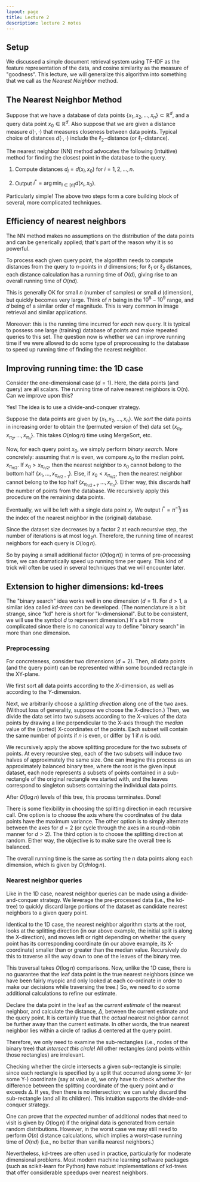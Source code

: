 ```yaml
---
layout: page
title: Lecture 2
description: lecture 2 notes
---
```


## Setup

We discussed a simple document retrieval system using TF-IDF as the feature representation of the data, and cosine similarity as the measure of "goodness".
This lecture, we will generalize this algorithm into something that we call as the *Nearest Neighbor* method.

## The Nearest Neighbor Method

Suppose that we have a database of data points $\{x_1, x_2, \ldots, x_n\} \subset \mathbb{R}^d$, and a query data point $x_0 \in \mathbb{R}^d$. Also suppose that we are given a distance measure $d(\cdot,\cdot)$ that measures closeness between data points. Typical choice of distances $d(\cdot,\cdot)$ include the $\ell_2-$distance (or $\ell_1$-distance).

The nearest neighbor (NN) method advocates the following (intuitive) method for finding the closest point in the database to the query.

  1. Compute distances $d_i = d(x_i, x_0)$ for $i = 1,2,\ldots, n$.

  2. Output $i^* = \arg \min_{i \in [n]} d(x_i, x_0)$.

Particularly simple! The above two steps form a core building block of several, more complicated techniques.

## Efficiency of nearest neighbors

The NN method makes no assumptions on the distribution of the data points and can be generically applied; that's part of the reason why it is so powerful.

To process each given query point, the algorithm needs to compute distances from the query to $n$-points in $d$ dimensions; for $\ell_1$ or $\ell_2$ distances, each distance calculation has a running time of $O(d)$, giving rise to an overall running time of $O(nd)$.

This is generally OK for small $n$ (number of samples) or small $d$ (dimension), but quickly becomes very large. Think of $n$ being in the $10^8-10^9$ range, and $d$ being of a similar order of magnitude. This is very common in image retrieval and similar applications.

Moreover: this is the running time incurred for *each* new query. It is typical to possess one large (training) database of points and make repeated queries to this set. The question now is whether we can improve running time if we were allowed to do some type of preprocessing to the database to speed up running time of finding the nearest neighbor.

## Improving running time: the 1D case

Consider the one-dimensional case ($d=1$). Here, the data points (and query) are all scalars. The running time of naive nearest neighbors is O(n). Can we improve upon this?

Yes! The idea is to use a divide-and-conquer strategy.

Suppose the data points are given by $\{x_1, x_2, \ldots, x_n\}$. We *sort* the data points in increasing order to obtain the (permuted version of the) data set $\{x_{\pi_1}, x_{\pi_2},\ldots, x_{\pi_n}\}$. This takes $O(n \log n)$ time using MergeSort, etc.

Now, for each query point $x_0$, we simply perform *binary search*. More concretely: assuming that $n$ is even, we compare $x_0$ to the median point. $x_{\pi_{n/2}}$. If $x_0 > x_{\pi_{n/2}}$, then the nearest neighbor to $x_0$ cannot belong to the bottom half $\{x_1, \ldots, x_{\pi_{n/2-1}}\}$. Else, if $x_0 < x_{\pi_{n/2}}$, then the nearest neighbor cannot belong to the top half $\{x_{\pi_{n/2+1}}, \ldots, x_{\pi_n}\}$. Either way, this discards half the number of points from the database. We recursively apply this procedure on the remaining data points.

Eventually, we will be left with a single data point $x_{j}$. We output $i^* =  \pi^{-1}{j}$ as the index of the nearest neighbor in the (original) database.

Since the dataset size decreases by a factor 2 at each recursive step, the number of iterations is at most $\log_2 n$. Therefore, the running time of nearest neighbors for each query is $O(\log n)$.

So by paying a small additional factor ($O(\log n)$) in terms of pre-processing time, we can dramatically speed up running time per query. This kind of trick will often be used in several techniques that we will encounter later.

## Extension to higher dimensions: kd-trees

The "binary search" idea works well in one dimension ($d=1$). For $d>1$, a similar idea called *kd-trees* can be developed. (The nomenclature is a bit strange, since "kd" here is short for "k-dimensional". But to be consistent, we will use the symbol $d$ to represent dimension.) It's a bit more complicated since there is no canonical way to define "binary search" in more than one dimension.

### Preprocessing

For concreteness, consider two dimensions ($d=2$). Then, all data points (and the query point) can be represented within some bounded rectangle in the XY-plane.  

We first sort all data points according to the $X$-dimension, as well as according to the $Y$-dimension.

Next, we arbitrarily choose a *splitting direction* along one of the two axes. (Without loss of generality, suppose we choose the X-direction.) Then, we divide the data set into two subsets according to the X-values of the data points by drawing a line perpendicular to the X-axis through the *median* value of the (sorted) X-coordinates of the points. Each subset will contain the same number of points if $n$ is even, or differ by 1 if $n$ is odd.

We recursively apply the above splitting procedure for the two subsets of points. At every recursive step, each of the two subsets will induce two halves of approximately the same size. One can imagine this process as an approximately balanced binary tree, where the root is the given input dataset, each node represents a subsets of points contained in a sub-rectangle of the original rectangle we started with, and the leaves correspond to singleton subsets containing the individual data points.  

After $O(\log n)$ levels of this tree, this process terminates. Done!

There is some flexibility in choosing the splitting direction in each recursive call. One option is to choose the axis where the coordinates of the data points have the maximum variance. The other option is to simply alternate between the axes for $d=2$ (or cycle through the axes in a round-robin manner for $d>2$). The third option is to choose the splitting direction at random. Either way, the objective is to make sure the overall tree is balanced.

The overall running time is the same as sorting the $n$ data points along each dimension, which is given by $O(dn \log n)$.

### Nearest neighbor queries

Like in the 1D case, nearest neighbor queries can be made using a divide-and-conquer strategy. We leverage the pre-processed data (i.e., the kd-tree) to quickly discard large portions of the dataset as candidate nearest neighbors to a given query point.

Identical to the 1D case, the nearest neighbor algorithm starts at the root, looks at the splitting direction (in our above example, the initial split is along the X-direction), and moves left or right depending on whether the query point has its corresponding coordinate (in our above example, its X-coordinate) smaller than or greater than the median value. Recursively do this to traverse all the way down to one of the leaves of the binary tree.

This traversal takes $O(\log n)$ comparisons. Now, unlike the 1D case, there is no guarantee that the leaf data point is the true nearest neighbors (since we have been fairly myopic and only looked at each co-ordinate in order to make our decisions while traversing the tree.) So, we need to do some additional calculations to refine our estimate.

Declare the data point in the leaf as the *current estimate* of the nearest neighbor, and calculate the distance, $\Delta$, between the current estimate and the query point. It is certainly true that the *actual* nearest neighbor cannot be further away than the current estimate. In other words, the true nearest neighbor lies within a circle of radius $\Delta$ centered at the query point.

Therefore, we only need to examine the sub-rectangles (i.e., nodes of the binary tree) that *intersect this circle*! All other rectangles (and points within those rectangles) are irrelevant.

Checking whether the circle intersects a given sub-rectangle is simple: since each rectangle is specified by a split that occurred along some X- (or some Y-) coordinate (say at value $\alpha$), we only have to check whether the difference between the splitting coordinate of the query point and $\alpha$ exceeds $\Delta$. If yes, then there is no intersection; we can safely discard the sub-rectangle (and all its children). This intuition supports the divide-and-conquer strategy.

One can prove that the *expected* number of additional nodes that need to visit is given by $O(\log n)$ if the original data is generated from certain random distributions. However, in the worst case we may still need to perform $O(n)$ distance calculations, which implies a worst-case running time of $O(nd)$ (i.e., no better than vanilla nearest neighbors.)

Nevertheless, kd-trees are often used in practice, particularly for moderate dimensional problems. Most modern machine learning software packages (such as scikit-learn for Python) have robust implementations of kd-trees that offer considerable speedups over nearest neighbors.
